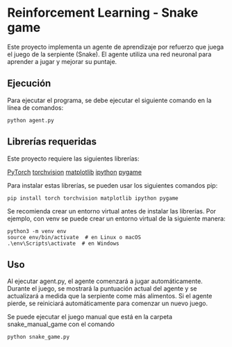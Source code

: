 # Reinforcement Learning - Snake game

Este proyecto implementa un agente de aprendizaje por refuerzo que juega el juego de la serpiente (Snake). El agente utiliza una red neuronal para aprender a jugar y mejorar su puntaje.

## Ejecución
Para ejecutar el programa, se debe ejecutar el siguiente comando en la línea de comandos:

```console
python agent.py
```

## Librerías requeridas
Este proyecto requiere las siguientes librerías:

[PyTorch](https://pytorch.org/)
[torchvision](https://pytorch.org/vision/)
[matplotlib](https://matplotlib.org/)
[ipython](https://ipython.org/)
[pygame](https://www.pygame.org/)

Para instalar estas librerías, se pueden usar los siguientes comandos pip:

```console
pip install torch torchvision matplotlib ipython pygame
```

Se recomienda crear un entorno virtual antes de instalar las librerías. Por ejemplo, con venv se puede crear un entorno virtual de la siguiente manera:

```console
python3 -m venv env
source env/bin/activate  # en Linux o macOS
.\env\Scripts\activate  # en Windows
```

## Uso
Al ejecutar agent.py, el agente comenzará a jugar automáticamente. Durante el juego, se mostrará la puntuación actual del agente y se actualizará a medida que la serpiente come más alimentos. Si el agente pierde, se reiniciará automáticamente para comenzar un nuevo juego.

Se puede ejecutar el juego manual que está en la carpeta snake_manual_game con el comando

```console
python snake_game.py
```
